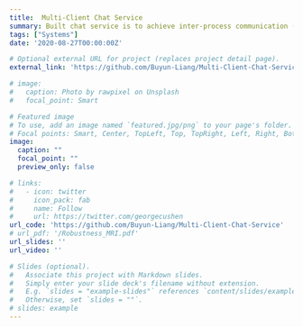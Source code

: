 ```yaml
---
title:  Multi-Client Chat Service
summary: Built chat service is to achieve inter-process communication (between server and clients) through FIFOs
tags: ["Systems"]
date: '2020-08-27T00:00:00Z'

# Optional external URL for project (replaces project detail page).
external_link: 'https://github.com/Buyun-Liang/Multi-Client-Chat-Service'

# image:
#   caption: Photo by rawpixel on Unsplash
#   focal_point: Smart

# Featured image
# To use, add an image named `featured.jpg/png` to your page's folder.
# Focal points: Smart, Center, TopLeft, Top, TopRight, Left, Right, BottomLeft, Bottom, BottomRight.
image:
  caption: ""
  focal_point: ""
  preview_only: false

# links:
#   - icon: twitter
#     icon_pack: fab
#     name: Follow
#     url: https://twitter.com/georgecushen
url_code: 'https://github.com/Buyun-Liang/Multi-Client-Chat-Service'
# url_pdf: '/Robustness_MRI.pdf'
url_slides: ''
url_video: ''

# Slides (optional).
#   Associate this project with Markdown slides.
#   Simply enter your slide deck's filename without extension.
#   E.g. `slides = "example-slides"` references `content/slides/example-slides.md`.
#   Otherwise, set `slides = ""`.
# slides: example
---
```



